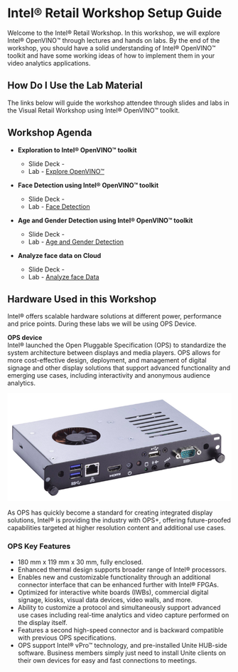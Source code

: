# Intel® Retail Workshop Setup Guide
Welcome to the Intel® Retail Workshop. In this workshop, we will explore Intel® OpenVINO™ through lectures and hands on labs. By the end of the workshop, you should have a solid understanding of Intel® OpenVINO™ toolkit and have some working ideas of how to implement them in your video analytics applications.
## How Do I Use the Lab Material
The links below will guide the workshop attendee through slides and labs in the Visual Retail Workshop using Intel® OpenVINO™ toolkit.

## Workshop Agenda
* **Exploration to Intel® OpenVINO™ toolkit**
    - Slide Deck -
    - Lab - [Explore OpenVINO™](./Explore_OpenVINO.md)


* **Face Detection using Intel® OpenVINO™ toolkit**
  - Slide Deck -
  - Lab - [Face Detection](./Face_detection.md)


* **Age and Gender Detection using Intel® OpenVINO™ toolkit**
  - Slide Deck -
  - Lab - [Age and Gender Detection](./Age_Gender_Detection.md)


* **Analyze face data on Cloud**
    - Slide Deck -
    - Lab - [Analyze face Data](./Analyse_face_data_on_cloud.md)


## Hardware Used in this Workshop
Intel® offers scalable hardware solutions at different power, performance and price points. During these labs we will be using OPS Device.

**OPS device**                                                 
Intel® launched the Open Pluggable Specification (OPS) to standardize the system architecture between displays and media players. OPS allows for more cost-effective design, deployment, and management of digital signage and other display solutions that support advanced functionality and emerging use cases, including interactivity and anonymous audience analytics.


![](images/opsdevice.png)

As OPS has quickly become a standard for creating integrated display solutions, Intel® is providing the industry with OPS+, offering future-proofed capabilities targeted at higher resolution content and additional use cases.
### OPS Key Features
- 180 mm x 119 mm x 30 mm, fully enclosed.
- Enhanced thermal design supports broader range of Intel® processors.
- Enables new and customizable functionality through an additional connector interface that can be enhanced further with Intel® FPGAs.
- Optimized for interactive white boards (IWBs), commercial digital signage, kiosks, visual data devices, video walls, and more.
- Ability to customize a protocol and simultaneously support advanced use cases including real-time analytics and video capture performed on the display itself.
- Features a second high-speed connector and is backward compatible with previous OPS specifications.
- OPS support Intel® vPro™ technology, and pre-installed Unite HUB-side software. Business members simply just need to install Unite clients on their own devices for easy and fast connections to meetings.
